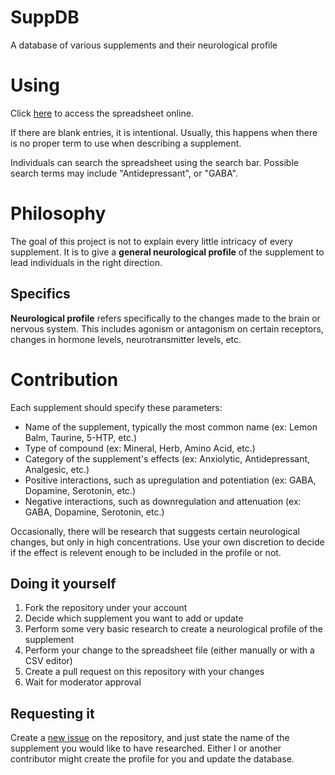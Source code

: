 # SuppDB
A database of various supplements and their neurological profile

# Using
Click [here](https://github.com/tytydraco/SuppDB/blob/main/Supplements.csv) to access the spreadsheet online.

If there are blank entries, it is intentional. Usually, this happens when there is no proper term to use when describing a supplement.

Individuals can search the spreadsheet using the search bar. Possible search terms may include "Antidepressant", or "GABA".

# Philosophy
The goal of this project is not to explain every little intricacy of every supplement. It is to give a **general neurological profile** of the supplement to lead individuals in the right direction.

## Specifics
**Neurological profile** refers specifically to the changes made to the brain or nervous system. This includes agonism or antagonism on certain receptors, changes in hormone levels, neurotransmitter levels, etc.

# Contribution
Each supplement should specify these parameters:

- Name of the supplement, typically the most common name (ex: Lemon Balm, Taurine, 5-HTP, etc.)
- Type of compound (ex: Mineral, Herb, Amino Acid, etc.)
- Category of the supplement's effects (ex: Anxiolytic, Antidepressant, Analgesic, etc.)
- Positive interactions, such as upregulation and potentiation (ex: GABA, Dopamine, Serotonin, etc.)
- Negative interactions, such as downregulation and attenuation (ex: GABA, Dopamine, Serotonin, etc.)

Occasionally, there will be research that suggests certain neurological changes, but only in high concentrations. Use your own discretion to decide if the effect is relevent enough to be included in the profile or not.

## Doing it yourself
1. Fork the repository under your account
2. Decide which supplement you want to add or update
3. Perform some very basic research to create a neurological profile of the supplement
4. Perform your change to the spreadsheet file (either manually or with a CSV editor)
5. Create a pull request on this repository with your changes
6. Wait for moderator approval

## Requesting it
Create a [new issue](https://github.com/tytydraco/SuppDB/issues/new/choose) on the repository, and just state the name of the supplement you would like to have researched. Either I or another contributor might create the profile for you and update the database.
